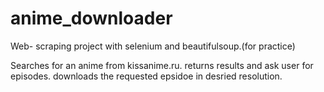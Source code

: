 # anime_downloader
Web- scraping project with selenium and beautifulsoup.(for practice) 

Searches for an anime from kissanime.ru.
returns results and ask user for episodes.
downloads the requested epsidoe in desried resolution.
